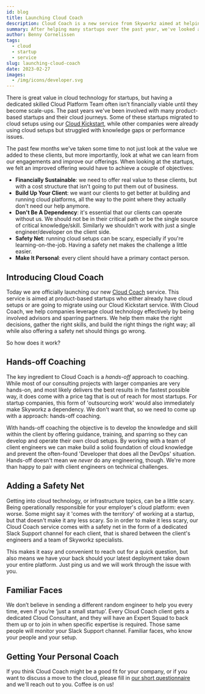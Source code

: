 ```yaml
---
id: blog
title: Launching Cloud Coach
description: Cloud Coach is a new service from Skyworkz aimed at helping startups and scale-ups be successful in the cloud
summary: After helping many startups over the past year, we've looked at how we can help them in an even better way. The result is our new Cloud Coach offering, aimed at growing startups into successful self-sufficient cloud-native companies, that combines hands-off coaching with a Slack-based safety net.
author: Benny Cornelissen
tags:
  - cloud
  - startup
  - service
slug: launching-cloud-coach
date: 2023-02-27
images:
  - /img/icons/developer.svg
---
```


There is great value in cloud technology for startups, but having a dedicated skilled Cloud Platform Team often isn’t financially viable until they become scale-ups. The past  years we've been involved with many product-based startups and their cloud journeys. Some of these startups migrated to cloud setups using our [Cloud Kickstart](/services/kickstart/), while other companies were already using cloud setups but struggled with knowledge gaps or performance issues.

The past few months we've taken some time to not just look at the value we added to these clients, but more importantly, look at what we can learn from our engagements and improve our offerings. When looking at the startups, we felt an improved offering would have to achieve a couple of objectives:

- **Financially Sustainable**: we need to offer real value to these clients, but with a cost structure that isn't going to put them out of business.
- **Build Up Your Client**: we want our clients to get better at building and running cloud platforms, all the way to the point where they actually don't need our help anymore.
- **Don't Be A Dependency**: it's essential that our clients can operate without us. We should not be in their critical path or be the single source of critical knowledge/skill. Similarly we shouldn't work with just a single engineer/developer on the client side.
- **Safety Net**: running cloud setups can be scary, especially if you're learning-on-the-job. Having a safety net makes the challenge a little easier.
- **Make It Personal**: every client should have a primary contact person.

## Introducing Cloud Coach
Today we are officially launching our new [Cloud Coach](/services/cloudcoach/) service. This service is aimed at product-based startups who either already have cloud setups or are going to migrate using our Cloud Kickstart service. With Cloud Coach, we help companies leverage cloud technology effectively by being involved advisors and sparring partners. We help them make the right decisions, gather the right skills, and build the right things the right way; all while also offering a safety net should things go wrong.

So how does it work?

## Hands-off Coaching
The key ingredient to Cloud Coach is a _hands-off_ approach to coaching. While most of our consulting projects with larger companies are very hands-on, and most likely delivers the best results in the fastest possible way, it does come with a price tag that is out of reach for most startups. For startup companies, this form of 'outsourcing work' would also immediately make Skyworkz a dependency. We don't want that, so we need to come up with a approach: hands-off coaching.

With hands-off coaching the objective is to develop the knowledge and skill within the client by offering guidance, training, and sparring so they can develop and operate their own cloud setups. By working with a team of client engineers we can make build a solid foundation of cloud knowledge and prevent the often-found 'Developer that does all the DevOps' situation. Hands-off doesn't mean we _never_ do any engineering, though. We're more than happy to pair with client engineers on technical challenges.

## Adding a Safety Net
Getting into cloud technology, or infrastructure topics, can be a little scary. Being operationally responsible for your employer's cloud platform: even worse. Some might say it 'comes with the territory' of working at a startup, but that doesn't make it any less scary. So in order to make it less scary, our Cloud Coach service comes with a safety net in the form of a dedicated Slack Support channel for each client, that is shared between the client's engineers and a team of Skyworkz specialists.

This makes it easy and convenient to reach out for a quick question, but also means we have your back should your latest deployment take down your entire platform. Just ping us and we will work through the issue with you.

## Familiar Faces
We don’t believe in sending a different random engineer to help you every time, even if you’re ‘just a small startup’. Every Cloud Coach client gets a dedicated Cloud Consultant, and they will have an Expert Squad to back them up or to join in when specific expertise is required. Those same people will monitor your Slack Support channel. Familiar faces, who know your people and your setup.

## Getting Your Personal Coach
If you think Cloud Coach might be a good fit for your company, or if you want to discuss a move to the cloud, please fill in [our short questionnaire](https://app.formester.com/survey/454e32d9-af60-4b65-b6d4-341e46e18105) and we'll reach out to you. Coffee is on us!
